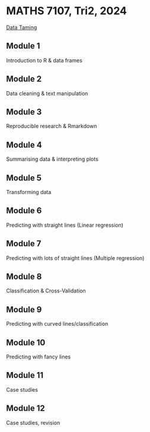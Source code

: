 # MATHS 7107, Tri2, 2024
[Data Taming](https://www.adelaide.edu.au/course-outlines/111085/1/tri-2/)
## Module 1
Introduction to R & data frames
## Module 2
Data cleaning & text manipulation
## Module 3
Reproducible research & Rmarkdown
## Module 4
Summarising data & interpreting plots
## Module 5
Transforming data
## Module 6
Predicting with straight lines (Linear regression)
## Module 7
Predicting with lots of straight lines (Multiple regression)
## Module 8
Classification & Cross-Validation
## Module 9
Predicting with curved lines/classification
## Module 10
Predicting with fancy lines
## Module 11
Case studies
## Module 12
Case studies, revision